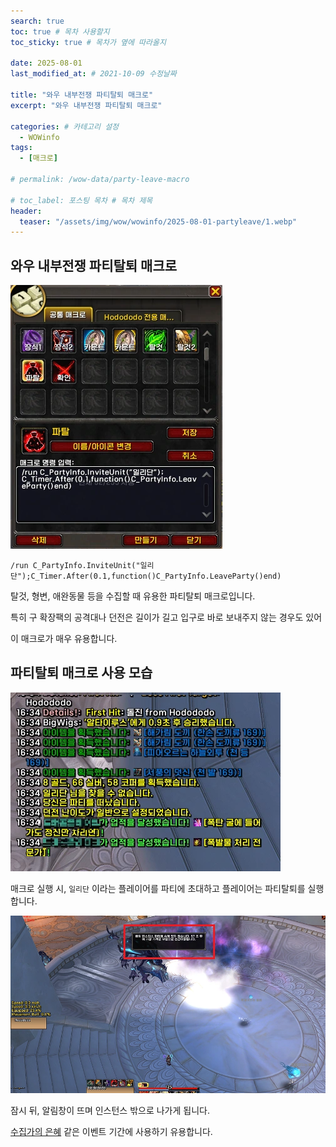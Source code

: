 ```yaml
---
search: true
toc: true # 목차 사용할지
toc_sticky: true # 목차가 옆에 따라올지

date: 2025-08-01
last_modified_at: # 2021-10-09 수정날짜

title: "와우 내부전쟁 파티탈퇴 매크로"
excerpt: "와우 내부전쟁 파티탈퇴 매크로"

categories: # 카테고리 설정
  - WOWinfo
tags:
  - [매크로]

# permalink: /wow-data/party-leave-macro

# toc_label: 포스팅 목차 # 목차 제목
header:
  teaser: "/assets/img/wow/wowinfo/2025-08-01-partyleave/1.webp"
---
```


## 와우 내부전쟁 파티탈퇴 매크로

![이미지 설명](/assets/img/wow/wowinfo/2025-08-01-partyleave/1.webp)

```  
/run C_PartyInfo.InviteUnit("일리단");C_Timer.After(0.1,function()C_PartyInfo.LeaveParty()end)
```  

탈것, 형변, 애완동물 등을 수집할 때 유용한 파티탈퇴 매크로입니다.  

특히 구 확장팩의 공격대나 던전은 길이가 길고 입구로 바로 보내주지 않는 경우도 있어

이 매크로가 매우 유용합니다.

## 파티탈퇴 매크로 사용 모습

![이미지 설명](/assets/img/wow/wowinfo/2025-08-01-partyleave/2.webp)

매크로 실행 시, `일리단` 이라는 플레이어를 파티에 초대하고 플레이어는 파티탈퇴를 실행합니다.

![이미지 설명](/assets/img/wow/wowinfo/2025-08-01-partyleave/3.webp)

잠시 뒤, 알림창이 뜨며 인스턴스 밖으로 나가게 됩니다.

[수집가의 은혜](https://www.wowhead.com/ko/guide/world-events/collectors-bounty-guide-mounts-rewards) 같은 이벤트 기간에 사용하기 유용합니다.